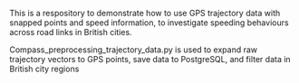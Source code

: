 This is a respository to demonstrate how to use GPS trajectory data with snapped points and speed information, to investigate speeding behaviours across road links in British cities.

Compass_preprocessing_trajectory_data.py is used to expand raw trajectory vectors to GPS points, save data to PostgreSQL, and filter data in British city regions
